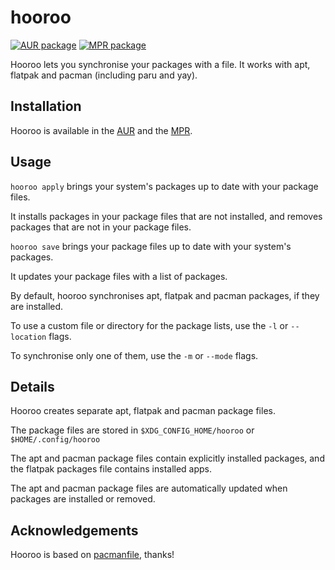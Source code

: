 # hooroo

[![AUR package](https://repology.org/badge/version-for-repo/aur/hooroo.svg)](https://aur.archlinux.org/packages/hooroo)
[![MPR package](https://repology.org/badge/version-for-repo/mpr/hooroo.svg)](https://mpr.makedeb.org/packages/hooroo)

Hooroo lets you synchronise your packages with a file.
It works with apt, flatpak and pacman (including paru and yay).

## Installation
Hooroo is available in the [AUR](https://aur.archlinux.org/packages/hooroo) and the [MPR](https://mpr.makedeb.org/packages/hooroo).

## Usage
`hooroo apply` brings your system's packages up to date with your package files.

It installs packages in your package files that are not installed, and removes packages that are not in your package files.

`hooroo save` brings your package files up to date with your system's packages.

It updates your package files with a list of packages.

By default, hooroo synchronises apt, flatpak and pacman packages, if they are installed.

To use a custom file or directory for the package lists, use the `-l` or `--location` flags.

To synchronise only one of them, use the `-m` or `--mode` flags.

## Details
Hooroo creates separate apt, flatpak and pacman package files.

The package files are stored in `$XDG_CONFIG_HOME/hooroo` or `$HOME/.config/hooroo`

The apt and pacman package files contain explicitly installed packages, and the flatpak packages file contains installed apps.

The apt and pacman package files are automatically updated when packages are installed or removed.

## Acknowledgements
Hooroo is based on [pacmanfile](https://github.com/cloudlena/pacmanfile), thanks!
